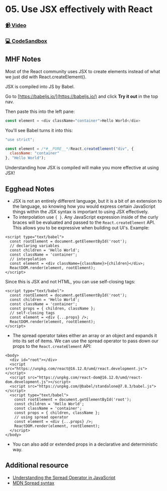 # 05. Use JSX effectively with React

### [📹 Video](https://egghead.io/lessons/react-v2-04-use-jsx-effectively-with-react?pl=a-beginners-guide-to-react-v2-6c4d)

### [💻 CodeSandbox](https://codesandbox.io/s/github/kentcdodds/beginners-guide-to-react/tree/codesandbox/04-jsx-tricks?from-embed)

## MHF Notes

Most of the React community uses JSX to create elements instead of what we just did with React.createElement\(\).

JSX is compiled into JS by Babel. 

Go to [https://babeljs.io/](https://babeljs.io/) and click **Try it out** in the top nav.

Then paste this into the left pane:

```javascript
const element = <div className="container">Hello World</div>
```

You'll see Babel turns it into this:

```javascript
"use strict";

const element = /*#__PURE__*/React.createElement("div", {
  className: "container"
}, "Hello World");
```

Understanding how JSX is compiled will make you more effective at using JSX!



## Egghead Notes

* JSX is not an entirely different language, but it is a bit of an extension to the language, so knowing how you would express certain JavaScript things within the JSX syntax is important to using JSX effectively.
* To interpolation use `{ }`. Any JavaScript expression inside of the curly braces will be evaluated and passed to the `React.createElement` API. This allows you to be expressive when building out UI's. Example:

```markup
<script type="text/babel">
  const rootElement = document.getElementById('root');
  // declaring variables
  const children = 'Hello World';
  const className = 'container';
  // interpolation
  const element = <div className={className}>{children}</div>;
  ReactDOM.render(element, rootElement);
</script>
```

Since this is JSX and not HTML, you can use self-closing tags:

```markup
<script type="text/babel">
  const rootElement = document.getElementById('root');
  const children = 'Hello World';
  const className = 'container';
  const props = { children, className };
  // self-closing tags
  const element = <div {...props} />;
  ReactDOM.render(element, rootElement);
</script>
```

* The spread operator takes either an array or an object and expands it into its set of items. We can use the spread operator to pass down our props to the `React.createElement` API:

```markup
<body>
  <div id="root"></div>
  <script src="https://unpkg.com/react@16.12.0/umd/react.development.js"></script>
  <script src="https://unpkg.com/react-dom@16.12.0/umd/react-dom.development.js"></script>
  <script src="https://unpkg.com/@babel/standalone@7.8.3/babel.js"></script>
  <script type="text/babel">
    const rootElement = document.getElementById('root');
    const children = 'Hello World';
    const className = 'container';
    const props = { children, className };
    // using spread operator
    const element = <div {...props} />;
    ReactDOM.render(element, rootElement);
  </script>
</body>
```

* You can also add or extended props in a declarative and deterministic way.

## Additional resource

* [Understanding the Spread Operator in JavaScript](https://zendev.com/2018/05/09/understanding-spread-operator-in-javascript.html)
* [MDN Spread syntax](https://developer.mozilla.org/en-US/docs/Web/JavaScript/Reference/Operators/Spread_syntax)

